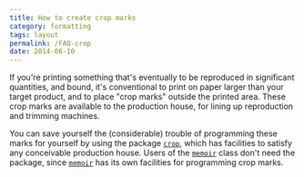 ```yaml
---
title: How to create crop marks
category: formatting
tags: layout
permalink: /FAQ-crop
date: 2014-06-10
---
```


If you're printing something that's eventually to be reproduced in
significant quantities, and bound, it's conventional to print on paper
larger than your target product, and to place "crop marks" outside
the printed area.  These crop marks are available to the production
house, for lining up reproduction and trimming machines.

You can save yourself the (considerable) trouble of programming these
marks for yourself by using the package [`crop`](https://ctan.org/pkg/crop), which has
facilities to satisfy any conceivable production house.  Users of the
[`memoir`](https://ctan.org/pkg/memoir) class don't need the package, since [`memoir`](https://ctan.org/pkg/memoir) has
its own facilities for programming crop marks.

